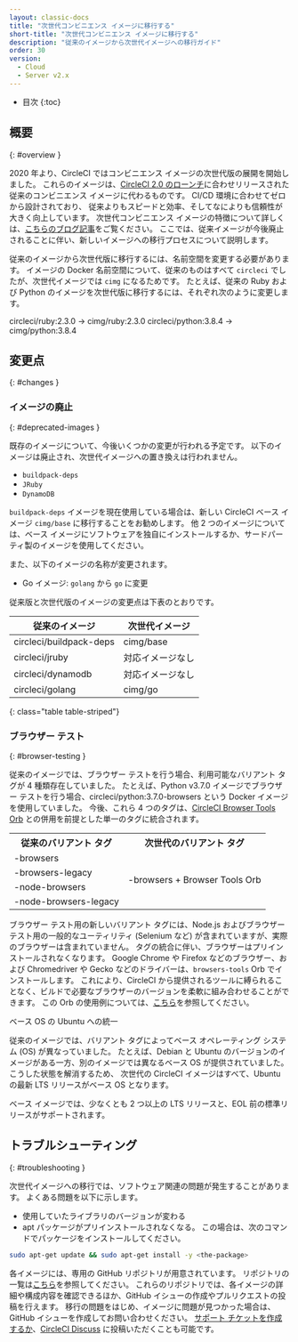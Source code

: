 ```yaml
---
layout: classic-docs
title: "次世代コンビニエンス イメージに移行する"
short-title: "次世代コンビニエンス イメージに移行する"
description: "従来のイメージから次世代イメージへの移行ガイド"
order: 30
version:
  - Cloud
  - Server v2.x
---
```


* 目次
{:toc}


## 概要
{: #overview }

2020 年より、CircleCI ではコンビニエンス イメージの次世代版の展開を開始しました。 これらのイメージは、[CircleCI 2.0 のローンチ](https://circleci.com/ja/blog/say-hello-to-circleci-2-0/)に合わせリリースされた従来のコンビニエンス イメージに代わるものです。 CI/CD 環境に合わせてゼロから設計されており、 従来よりもスピードと効率、そしてなによりも信頼性が大きく向上しています。 次世代コンビニエンス イメージの特徴について詳しくは、[こちらのブログ記事](https://circleci.com/ja/blog/announcing-our-next-generation-convenience-images-smaller-faster-more-deterministic/)をご覧ください。 ここでは、従来イメージが今後廃止されることに伴い、新しいイメージへの移行プロセスについて説明します。

従来のイメージから次世代版に移行するには、名前空間を変更する必要があります。 イメージの Docker 名前空間について、従来のものはすべて `circleci` でしたが、次世代イメージでは `cimg` になるためです。 たとえば、従来の Ruby および Python のイメージを次世代版に移行するには、それぞれ次のように変更します。

circleci/ruby:2.3.0 -> cimg/ruby:2.3.0 circleci/python:3.8.4 -> cimg/python:3.8.4


## 変更点
{: #changes }

### イメージの廃止
{: #deprecated-images }

既存のイメージについて、今後いくつかの変更が行われる予定です。 以下のイメージは廃止され、次世代イメージへの置き換えは行われません。

* `buildpack-deps`
* `JRuby`
* `DynamoDB`

`buildpack-deps` イメージを現在使用している場合は、新しい CircleCI ベース イメージ `cimg/base` に移行することをお勧めします。 他 2 つのイメージについては、ベース イメージにソフトウェアを独自にインストールするか、サードパーティ製のイメージを使用してください。

また、以下のイメージの名称が変更されます。

* Go イメージ: `golang` から `go` に変更

従来版と次世代版のイメージの変更点は下表のとおりです。



| 従来のイメージ                 | 次世代イメージ   |
| ----------------------- | --------- |
| circleci/buildpack-deps | cimg/base |
| circleci/jruby          | 対応イメージなし  |
| circleci/dynamodb       | 対応イメージなし  |
| circleci/golang         | cimg/go   |
{: class="table table-striped"}

### ブラウザー テスト
{: #browser-testing }

従来のイメージでは、ブラウザー テストを行う場合、利用可能なバリアント タグが 4 種類存在していました。 たとえば、Python v3.7.0 イメージでブラウザー テストを行う場合、circleci/python:3.7.0-browsers という Docker イメージを使用していました。 今後、これら 4 つのタグは、[CircleCI Browser Tools Orb](https://circleci.com/developer/ja/orbs/orb/circleci/browser-tools) との併用を前提とした単一のタグに統合されます。

<table>
<tr><th>従来のバリアント タグ</th><th>次世代のバリアント タグ</th></tr>
<tr><td>-browsers</td><td rowspan=4>-browsers + Browser Tools Orb</td></tr>
<tr><td>-browsers-legacy</td></tr>
<tr><td>-node-browsers</td></tr>
<tr><td>-node-browsers-legacy</td></tr>
</table>

ブラウザー テスト用の新しいバリアント タグには、Node.js およびブラウザー テスト用の一般的なユーティリティ (Selenium など) が含まれていますが、実際のブラウザーは含まれていません。 タグの統合に伴い、ブラウザーはプリインストールされなくなります。 Google Chrome や Firefox などのブラウザー、および Chromedriver や Gecko などのドライバーは、`browsers-tools` Orb でインストールします。 これにより、CircleCI から提供されるツールに縛られることなく、ビルドで必要なブラウザーのバージョンを柔軟に組み合わせることができます。 この Orb の使用例については、[こちら](https://circleci.com/developer/ja/orbs/orb/circleci/browser-tools#usage-install_browsers)を参照してください。

ベース OS の Ubuntu への統一

従来のイメージでは、バリアント タグによってベース オペレーティング システム (OS) が異なっていました。 たとえば、Debian と Ubuntu のバージョンのイメージがある一方、別のイメージでは異なるベース OS が提供されていました。 こうした状態を解消するため、 次世代の CircleCI イメージはすべて、Ubuntu の最新 LTS リリースがベース OS となります。

ベース イメージでは、少なくとも 2 つ以上の LTS リリースと、EOL 前の標準リリースがサポートされます。


## トラブルシューティング
{: #troubleshooting }

次世代イメージへの移行では、ソフトウェア関連の問題が発生することがあります。 よくある問題を以下に示します。
* 使用していたライブラリのバージョンが変わる
* apt パッケージがプリインストールされなくなる。 この場合は、次のコマンドでパッケージをインストールしてください。

```bash
sudo apt-get update && sudo apt-get install -y <the-package>
```

各イメージには、専用の GitHub リポジトリが用意されています。 リポジトリの一覧は[こちら](https://github.com/CircleCI-Public?q=cimg-&type=&language=&sort=)を参照してください。 これらのリポジトリでは、各イメージの詳細や構成内容を確認できるほか、GitHub イシューの作成やプルリクエストの投稿を行えます。 移行の問題をはじめ、イメージに問題が見つかった場合は、GitHub イシューを作成してお問い合わせください。 [サポート チケットを作成するか](https://support.circleci.com/hc/ja-jp/requests/new)、[CircleCI Discuss](https://discuss.circleci.com/t/legacy-convenience-image-deprecation/41034) に投稿いただくことも可能です。
